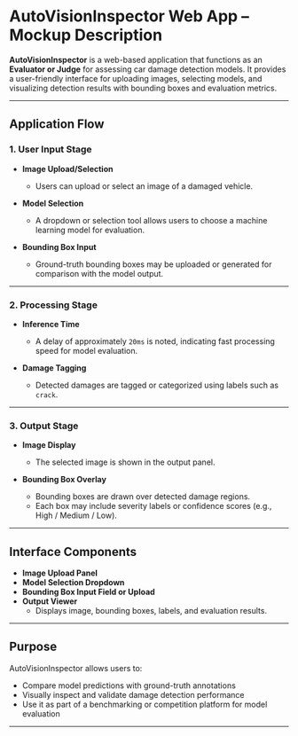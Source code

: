 # AutoVisionInspector Web App – Mockup Description

**AutoVisionInspector** is a web-based application that functions as an **Evaluator or Judge** for assessing car damage detection models. It provides a user-friendly interface for uploading images, selecting models, and visualizing detection results with bounding boxes and evaluation metrics.

---

## Application Flow

### 1. User Input Stage

- **Image Upload/Selection**
  - Users can upload or select an image of a damaged vehicle.

- **Model Selection**
  - A dropdown or selection tool allows users to choose a machine learning model for evaluation.

- **Bounding Box Input**
  - Ground-truth bounding boxes may be uploaded or generated for comparison with the model output.

---

### 2. Processing Stage

- **Inference Time**
  - A delay of approximately `20ms` is noted, indicating fast processing speed for model evaluation.

- **Damage Tagging**
  - Detected damages are tagged or categorized using labels such as `crack`.

---

### 3. Output Stage

- **Image Display**
  - The selected image is shown in the output panel.

- **Bounding Box Overlay**
  - Bounding boxes are drawn over detected damage regions.
  - Each box may include severity labels or confidence scores (e.g., High / Medium / Low).

---

## Interface Components

- **Image Upload Panel**
- **Model Selection Dropdown**
- **Bounding Box Input Field or Upload**
- **Output Viewer**
  - Displays image, bounding boxes, labels, and evaluation results.

---

## Purpose

AutoVisionInspector allows users to:

- Compare model predictions with ground-truth annotations
- Visually inspect and validate damage detection performance
- Use it as part of a benchmarking or competition platform for model evaluation

---

